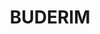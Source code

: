 ---
lastmod: '2025-04-06T06:05:21+00:00'
latitude: -26.700379
layout: suburb
longitude: 153.049784
postcode: '4556'
state: QLD
title: BUDERIM
url: /qld/buderim/
---